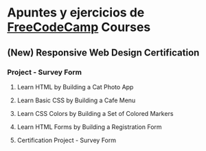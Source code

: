 # Apuntes y ejercicios de [FreeCodeCamp](https://www.freecodecamp.org/learn/) Courses

## (New) Responsive Web Design Certification

### Project - Survey Form

1. Learn HTML by Building a Cat Photo App

2. Learn Basic CSS by Building a Cafe Menu

3. Learn CSS Colors by Building a Set of Colored Markers

4. Learn HTML Forms by Building a Registration Form

5. Certification Project - Survey Form
